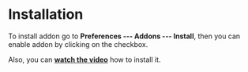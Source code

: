 # Installation
To install addon go to **Preferences --- Addons --- Install**, then you can enable addon by clicking on the checkbox.

Also, you can [**watch the video**](https://youtu.be/dqpgWcRBE4o?t=17) how to install it.